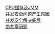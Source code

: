 

&emsp; [CPU缓存及JMM](/docs/java/concurrent/JMM.md)  
&emsp; [并发安全问题产生原因](/docs/java/concurrent/ConcurrencyProblem.md)  
&emsp; [并发安全解决底层](/docs/java/concurrent/ConcurrencySolve.md)  
&emsp; [伪共享问题](/docs/java/concurrent/PseudoSharing.md)  